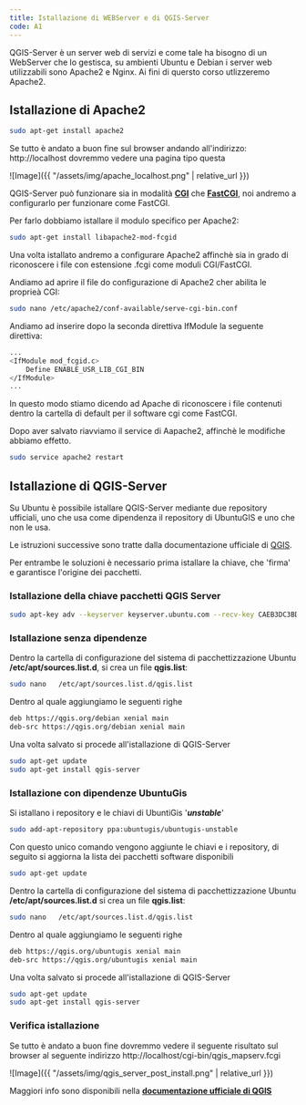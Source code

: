 ```yaml
---
title: Istallazione di WEBServer e di QGIS-Server
code: A1
---
```


QGIS-Server è un server web di servizi e come tale ha bisogno di un WebServer che lo gestisca, su ambienti Ubuntu e Debian i server web utilizzabili sono Apache2 e Nginx.
Ai fini di quersto corso utlizzeremo Apache2.

## Istallazione di Apache2

```bash
sudo apt-get install apache2
```
Se tutto è andato a buon fine sul browser andando all'indirizzo: http://localhost dovremmo vedere una pagina tipo questa

![Image]({{ "/assets/img/apache_localhost.png" | relative_url }})

QGIS-Server può funzionare sia in modalità **[CGI](https://it.wikipedia.org/wiki/Common_Gateway_Interface)** che **[FastCGI](https://it.wikipedia.org/wiki/FastCGI)**, noi andremo a configurarlo per funzionare come FastCGI.

Per farlo dobbiamo istallare il modulo specifico per Apache2:

```bash
sudo apt-get install libapache2-mod-fcgid
```

Una volta istallato andremo a configurare Apache2 affinchè sia in grado di riconoscere i file con estensione .fcgi come moduli CGI/FastCGI.

Andiamo ad aprire il file do configurazione di Apache2 cher abilita le proprieà CGI:

```bash
sudo nano /etc/apache2/conf-available/serve-cgi-bin.conf
```

Andiamo ad inserire dopo la seconda direttiva IfModule la seguente direttiva:

```bash
...
<IfModule mod_fcgid.c>
    Define ENABLE_USR_LIB_CGI_BIN
</IfModule>
...
```

In questo modo stiamo dicendo ad Apache di riconoscere i file contenuti dentro la cartella di default per il software cgi 
come FastCGI.

Dopo aver salvato riavviamo il service di Aapache2, affinchè le modifiche abbiamo effetto.

```bash
sudo service apache2 restart
```


## Istallazione di QGIS-Server

Su Ubuntu è possibile istallare QGIS-Server mediante due repository ufficiali, uno che usa come dipendenza il repository di UbuntuGIS e uno che non le usa.

Le istruzioni successive sono tratte dalla documentazione ufficiale di [QGIS](https://qgis.org/it/site/forusers/alldownloads.html#debian-ubuntu).

Per entrambe le soluzioni è necessario prima istallare la chiave, che 'firma' e garantisce l'origine dei pacchetti.

### Istallazione della chiave pacchetti QGIS Server

```bash
sudo apt-key adv --keyserver keyserver.ubuntu.com --recv-key CAEB3DC3BDF7FB45
```

### Istallazione senza dipendenze

Dentro la cartella di configurazione del sistema di pacchettizzazione Ubuntu **/etc/apt/sources.list.d**, si crea un file **qgis.list**:

```bash
sudo nano   /etc/apt/sources.list.d/qgis.list
```

Dentro al quale aggiungiamo le seguenti righe

```bash
deb https://qgis.org/debian xenial main
deb-src https://qgis.org/debian xenial main
```

Una volta salvato si procede all'istallazione di QGIS-Server

```bash
sudo apt-get update
sudo apt-get install qgis-server
```

### Istallazione con dipendenze UbuntuGis

Si istallano i repository e le chiavi di UbuntiGis '***unstable***'

```bash
sudo add-apt-repository ppa:ubuntugis/ubuntugis-unstable
```

Con questo unico comando vengono aggiunte le chiavi e i repository, di seguito si aggiorna la lista dei pacchetti software disponibili

```bash
sudo apt-get update
```

Dentro la cartella di configurazione del sistema di pacchettizzazione Ubuntu **/etc/apt/sources.list.d** si crea un file **qgis.list**:

```bash
sudo nano   /etc/apt/sources.list.d/qgis.list
```

Dentro al quale aggiungiamo le seguenti righe

```bash
deb https://qgis.org/ubuntugis xenial main
deb-src https://qgis.org/ubuntugis xenial main
```

Una volta salvato si procede all'istallazione di QGIS-Server

```bash
sudo apt-get update
sudo apt-get install qgis-server
```

### Verifica istallazione

Se tutto è andato a buon fine dovremmo vedere il seguente risultato sul browser al seguente indirizzo http://localhost/cgi-bin/qgis_mapserv.fcgi

![Image]({{ "/assets/img/qgis_server_post_install.png" | relative_url }})

Maggiori info sono disponibili nella **[documentazione ufficiale di QGIS](https://docs.qgis.org/2.18/en/docs/user_manual/working_with_ogc/ogc_server_support.html#qgis-server-installation-on-debian-ubuntu)**